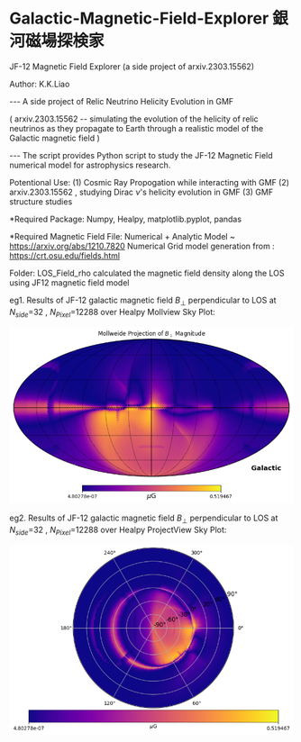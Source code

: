 # Galactic-Magnetic-Field-Explorer 銀河磁場探検家
JF-12 Magnetic Field Explorer (a side project of arxiv.2303.15562)


Author: K.K.Liao

--- A side project of Relic Neutrino Helicity Evolution in GMF

( arxiv.2303.15562 -- simulating the evolution of the helicity of relic neutrinos as they propagate to Earth through a realistic model of the Galactic magnetic field )

--- The script provides Python script to study the JF-12 Magnetic Field numerical model for astrophysics research.


Potentional Use: (1) Cosmic Ray Propogation while interacting with GMF
                 (2) arxiv.2303.15562 , studying Dirac $\nu$'s helicity evolution in GMF
                 (3) GMF structure studies

*Required Package: 
Numpy, Healpy, matplotlib.pyplot, pandas

*Required Magnetic Field File:
Numerical + Analytic Model ~ https://arxiv.org/abs/1210.7820 
Numerical Grid model generation from : https://crt.osu.edu/fields.html

Folder: LOS_Field_rho calculated the magnetic field density along the LOS using JF12 magnetic field model

eg1. Results of JF-12 galactic magnetic field $B_{\perp}$ perpendicular to LOS at $N_{side}$=32 , $N_{Pixel}$=12288 over Healpy Mollview Sky Plot:

![Alt text](https://github.com/kitokamada/Galactic-Magnetic-Field-Explorer/blob/main/results/BperpMollview.png)


eg2. Results of JF-12 galactic magnetic field $B_{\perp}$ perpendicular to LOS at $N_{side}$=32 , $N_{Pixel}$=12288 over 
Healpy ProjectView Sky Plot:

![Alt text](https://github.com/kitokamada/Galactic-Magnetic-Field-Explorer/blob/main/results/BperpProjectview.png)
